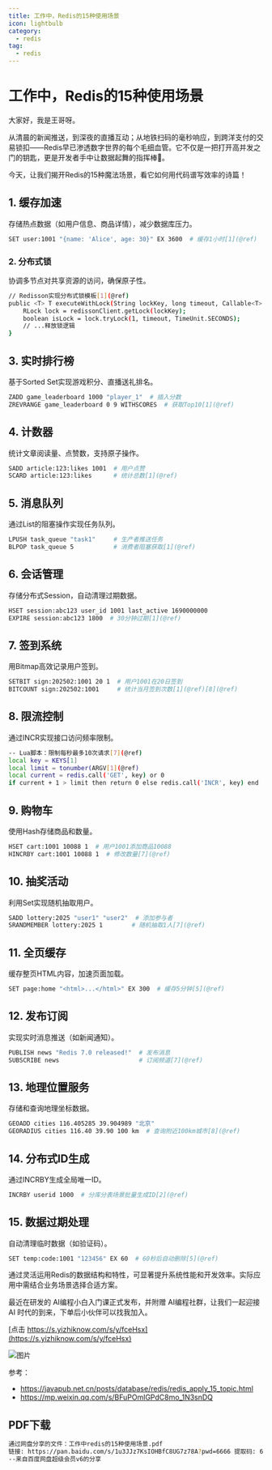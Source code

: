 ```yaml
---
title: 工作中，Redis的15种使用场景
icon: lightbulb
category:
  - redis
tag:
  - redis
---
```



# 工作中，Redis的15种使用场景


大家好，我是王哥呀。

从清晨的新闻推送，到深夜的直播互动；从地铁扫码的毫秒响应，到跨洋支付的交易锁扣——Redis早已渗透数字世界的每个毛细血管。它不仅是一把打开高并发之门的钥匙，更是开发者手中让数据起舞的指挥棒🎻。

今天，让我们揭开Redis的15种魔法场景，看它如何用代码谱写效率的诗篇！




## 1. 缓存加速

存储热点数据（如用户信息、商品详情），减少数据库压力。

```bash
SET user:1001 "{name: 'Alice', age: 30}" EX 3600  # 缓存1小时[1](@ref)  
```

### 2. 分布式锁

协调多节点对共享资源的访问，确保原子性。

```bash
// Redisson实现分布式锁模板[1](@ref)  
public <T> T executeWithLock(String lockKey, long timeout, Callable<T> action) {  
    RLock lock = redissonClient.getLock(lockKey);  
    boolean isLock = lock.tryLock(1, timeout, TimeUnit.SECONDS);  
    // ...释放锁逻辑  
}  
```

## 3. 实时排行榜

基于Sorted Set实现游戏积分、直播送礼排名。

```bash
ZADD game_leaderboard 1000 "player_1"  # 插入分数  
ZREVRANGE game_leaderboard 0 9 WITHSCORES  # 获取Top10[1](@ref)  
```

## 4. 计数器

统计文章阅读量、点赞数，支持原子操作。

```bash
SADD article:123:likes 1001  # 用户点赞  
SCARD article:123:likes      # 统计总数[1](@ref)  
```

## 5. 消息队列

通过List的阻塞操作实现任务队列。

```bash
LPUSH task_queue "task1"     # 生产者推送任务  
BLPOP task_queue 5           # 消费者阻塞获取[1](@ref)  
```

## 6. 会话管理

存储分布式Session，自动清理过期数据。

```bash
HSET session:abc123 user_id 1001 last_active 1690000000  
EXPIRE session:abc123 1800  # 30分钟过期[1](@ref)  
```

## 7. 签到系统

用Bitmap高效记录用户签到。

```bash
SETBIT sign:202502:1001 20 1  # 用户1001在20日签到  
BITCOUNT sign:202502:1001     # 统计当月签到次数[1](@ref)[8](@ref)  
```

## 8. 限流控制

通过INCR实现接口访问频率限制。

```bash
-- Lua脚本：限制每秒最多10次请求[7](@ref)  
local key = KEYS[1]  
local limit = tonumber(ARGV[1](@ref)  
local current = redis.call('GET', key) or 0  
if current + 1 > limit then return 0 else redis.call('INCR', key) end  
```

## 9. 购物车

使用Hash存储商品和数量。

```bash
HSET cart:1001 10088 1  # 用户1001添加商品10088  
HINCRBY cart:1001 10088 1  # 修改数量[7](@ref)  
```

## 10. 抽奖活动

利用Set实现随机抽取用户。

```bash
SADD lottery:2025 "user1" "user2"  # 添加参与者  
SRANDMEMBER lottery:2025 1        # 随机抽取1人[7](@ref)  
```


## 11. 全页缓存

缓存整页HTML内容，加速页面加载。

```bash
SET page:home "<html>...</html>" EX 300  # 缓存5分钟[5](@ref)  
```

## 12. 发布订阅

实现实时消息推送（如新闻通知）。

```bash
PUBLISH news "Redis 7.0 released!"  # 发布消息  
SUBSCRIBE news                      # 订阅频道[7](@ref)  
```

## 13. 地理位置服务

存储和查询地理坐标数据。

```bash
GEOADD cities 116.405285 39.904989 "北京"  
GEORADIUS cities 116.40 39.90 100 km  # 查询附近100km城市[8](@ref)  
```

## 14. 分布式ID生成

通过INCRBY生成全局唯一ID。

```bash
INCRBY userid 1000  # 分库分表场景批量生成ID[2](@ref)  
```

## 15. 数据过期处理

自动清理临时数据（如验证码）。

```bash
SET temp:code:1001 "123456" EX 60  # 60秒后自动删除[5](@ref)  
```

通过灵活运用Redis的数据结构和特性，可显著提升系统性能和开发效率。实际应用中需结合业务场景选择合适方案。


最近在研发的 AI编程小白入门课正式发布，并附赠 AI编程社群，让我们一起迎接 AI 时代的到来，下单后小伙伴可以找我加入。

[点击 https://s.yizhiknow.com/s/y/fceHsx](https://s.yizhiknow.com/s/y/fceHsx)



![图片](https://javapub-common-oss.oss-cn-beijing.aliyuncs.com/javapub/202502201555414.png)


参考： 

- https://javapub.net.cn/posts/database/redis/redis_apply_15_topic.html
- https://mp.weixin.qq.com/s/BFuPOmlGPdC8mo_1N3snDQ

## PDF下载

```bash
通过网盘分享的文件：工作中redis的15种使用场景.pdf
链接: https://pan.baidu.com/s/1u3JJz7KsIOHBfC8UG7z78A?pwd=6666 提取码: 6666 
--来自百度网盘超级会员v6的分享
```